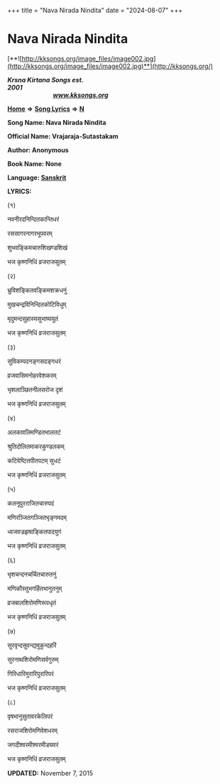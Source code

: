 +++
title = "Nava Nirada Nindita"
date = "2024-08-07"
+++

# Nava Nirada Nindita
[**![http://kksongs.org/image_files/image002.jpg](http://kksongs.org/image_files/image002.jpg)**](http://kksongs.org/)

**_Krsna Kirtana Songs est. 2001_**                                                                                                                                                 **_www.kksongs.org_**

**[Home](http://kksongs.org/)** **⇒** **[Song Lyrics](http://kksongs.org/lyrics.html)** **⇒** **[N](http://kksongs.org/songs/song_n.html)**

**Song Name: Nava Nirada Nindita**

**Official Name: Vrajaraja-Sutastakam**

**Author: Anonymous**

**Book Name: None**

**Language: [Sanskrit](http://kksongs.org/language/list/sanskrit.html)**

**LYRICS:**

(१)

नवनीरदनिन्दितकान्तिधरं

रससागरनागरभूपवरम्

शुभवङ्किमचारुशिखण्डशिखं

भज कृष्णनिधिं व्रजराजसुतम्

(२)

भ्रुविशङ्कितवङ्किमशक्रधनुं

मुखचन्द्रविनिन्दितकोटिविधुम्

मृदुमन्दसुहास्यसुभाष्ययुतं

भज कृष्णनिधिं व्रजराजसुतम्

(३)

सुविकम्पदनङ्गसदङ्गधरं

व्रजवासिमनोहरवेशकरम्

भृशलाञ्छितनीलसरोज दृशं

भज कृष्णनिधिं व्रजराजसुतम्

(४)

अलकावलिमण्डितभालतटं

श्रुतिदोलितमाकरकुण्डलकम्

कटिवेष्टितपीतपटम् सुधटं

भज कृष्णनिधिं व्रजराजसुतम्

(५)

कलनूपुरराजितचारुपदं

मणिरञ्जितगञ्जितभृङ्गमदम्

ध्वजवज्रझषाङ्कितपादयुगं

भज कृष्णनिधिं व्रजराजसुतम्

(६)

भृशचन्दनचर्चितचारुतनुं

मणिकौस्तुभगर्हितभानुतनुम्

व्रजबालशिरोमणिरूपधृतं

भज कृष्णनिधिं व्रजराजसुतम्

(७)

सुरवृन्दसुवन्द्यमुकुन्दहरिं

सुरनाथशिरोमणिसर्वगुरुम्

गिरिधारिमुरारिपुरारिपरं

भज कृष्णनिधिं व्रजराजसुतम्

(८)

वृषभानुसुतावरकेलिपरं

रसराजशिरोमणिवेशधरम्

जगदीश्वरमीश्वरमीड्यवरं

भज कृष्णनिधिं व्रजराजसुतम्

**UPDATED:** November 7, 2015